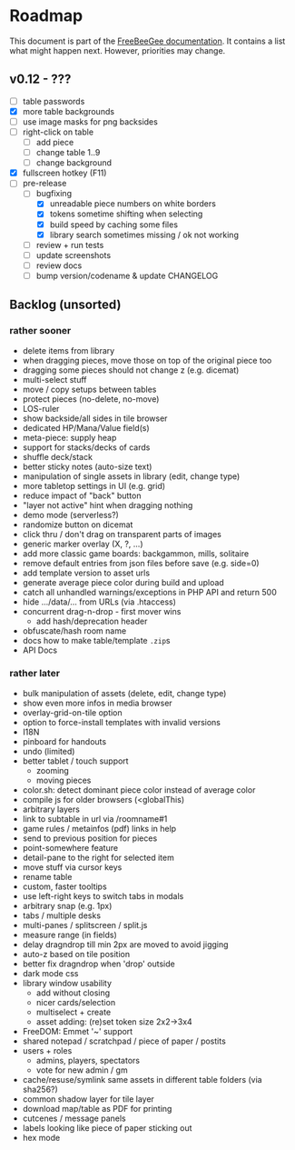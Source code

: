 # Roadmap

This document is part of the [FreeBeeGee documentation](DOCS.md). It contains a list what might happen next. However, priorities may change.

## v0.12 - ???

* [ ] table passwords
* [X] more table backgrounds
* [ ] use image masks for png backsides
* [ ] right-click on table
  * [ ] add piece
  * [ ] change table 1..9
  * [ ] change background
* [X] fullscreen hotkey (F11)
* [ ] pre-release
  * [ ] bugfixing
    * [X] unreadable piece numbers on white borders
    * [X] tokens sometime shifting when selecting
    * [X] build speed by caching some files
    * [X] library search sometimes missing / ok not working
  * [ ] review + run tests
  * [ ] update screenshots
  * [ ] review docs
  * [ ] bump version/codename & update CHANGELOG

## Backlog (unsorted)

### rather sooner

* delete items from library
* when dragging pieces, move those on top of the original piece too
* dragging some pieces should not change z (e.g. dicemat)
* multi-select stuff
* move / copy setups between tables
* protect pieces (no-delete, no-move)
* LOS-ruler
* show backside/all sides in tile browser
* dedicated HP/Mana/Value field(s)
* meta-piece: supply heap
* support for stacks/decks of cards
* shuffle deck/stack
* better sticky notes (auto-size text)
* manipulation of single assets in library (edit, change type)
* more tabletop settings in UI (e.g. grid)
* reduce impact of "back" button
* "layer not active" hint when dragging nothing
* demo mode (serverless?)
* randomize button on dicemat
* click thru / don't drag on transparent parts of images
* generic marker overlay (X, ?, ...)
* add more classic game boards: backgammon, mills, solitaire
* remove default entries from json files before save (e.g. side=0)
* add template version to asset urls
* generate average piece color during build and upload
* catch all unhandled warnings/exceptions in PHP API and return 500
* hide .../data/... from URLs (via .htaccess)
* concurrent drag-n-drop - first mover wins
  * add hash/deprecation header
* obfuscate/hash room name
* docs how to make table/template `.zip`s
* API Docs

### rather later

* bulk manipulation of assets (delete, edit, change type)
* show even more infos in media browser
* overlay-grid-on-tile option
* option to force-install templates with invalid versions
* I18N
* pinboard for handouts
* undo (limited)
* better tablet / touch support
  * zooming
  * moving pieces
* color.sh: detect dominant piece color instead of average color
* compile js for older browsers (<globalThis)
* arbitrary layers
* link to subtable in url via /roomname#1
* game rules / metainfos (pdf) links in help
* send to previous position for pieces
* point-somewhere feature
* detail-pane to the right for selected item
* move stuff via cursor keys
* rename table
* custom, faster tooltips
* use left-right keys to switch tabs in modals
* arbitrary snap (e.g. 1px)
* tabs / multiple desks
* multi-panes / splitscreen / split.js
* measure range (in fields)
* delay dragndrop till min 2px are moved to avoid jigging
* auto-z based on tile position
* better fix dragndrop when 'drop' outside
* dark mode css
* library window usability
  * add without closing
  * nicer cards/selection
  * multiselect + create
  * asset adding: (re)set token size 2x2->3x4
* FreeDOM: Emmet '~' support
* shared notepad / scratchpad / piece of paper / postits
* users + roles
  * admins, players, spectators
  * vote for new admin / gm
* cache/resuse/symlink same assets in different table folders (via sha256?)
* common shadow layer for tile layer
* download map/table as PDF for printing
* cutcenes / message panels
* labels looking like piece of paper sticking out
* hex mode

